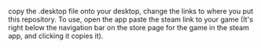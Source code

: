copy the .desktop file onto your desktop, change the links to where you put this
repository. To use, open the app paste the steam link to your game (It's right
below the navigation bar on the store page for the game in the steam app, and
clicking it copies it).
